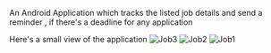 An Android Application  which tracks the listed job details and send a reminder , if there's a deadline for any application 


Here's a small view of the application
![Job3](https://github.com/user-attachments/assets/ada37304-241a-4edc-8566-39d7b2d89a26)
![Job2](https://github.com/user-attachments/assets/7dc31466-4f94-4da6-83af-6c6941fb1a3a)
![Job1](https://github.com/user-attachments/assets/9c1496fb-9b8e-4dd0-b867-d345470866e4)
